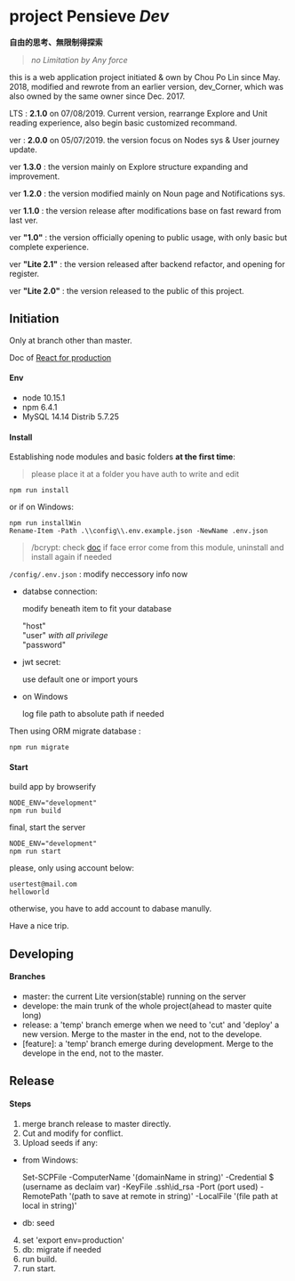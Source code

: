 # project Pensieve *Dev*
__自由的思考、無限制得探索__

> _no Limitation by Any force_

this is a web application project initiated & own by Chou Po Lin since May. 2018, modified and rewrote from an earlier version, dev_Corner, which was also owned by the same owner since Dec. 2017.

LTS : __2.1.0__ on 07/08/2019. Current version, rearrange Explore and Unit reading experience, also begin basic customized recommand.

ver : __2.0.0__ on 05/07/2019. the version focus on Nodes sys & User journey update.

ver __1.3.0__ : the version mainly on Explore structure expanding and improvement.

ver __1.2.0__ : the version modified mainly on Noun page and Notifications sys.

ver __1.1.0__ : the version release after modifications base on fast reward from last ver.

ver __"1.0"__ : the version officially opening to public usage, with only basic but complete experience.

ver __"Lite 2.1"__ : the version released after backend refactor, and opening for register.

ver __"Lite 2.0"__ : the version released to the public of this project.


## Initiation
Only at branch other than master.

Doc of [React for production](https://reactjs.org/docs/optimizing-performance.html#use-the-production-build)

#### Env
- node 10.15.1
- npm  6.4.1
- MySQL 14.14 Distrib 5.7.25

#### Install

Establishing node modules and basic folders __at the first time__:
>please place it at a folder you have auth to write and edit

```
npm run install
```

or if on Windows:
```
npm run installWin
Rename-Item -Path .\\config\\.env.example.json -NewName .env.json
```

> /bcrypt: check [doc](https://www.npmjs.com/package/bcrypt) if face error come from this module, uninstall and install again if needed


`/config/.env.json` : modify neccessory info now
  - databse connection:

    modify beneath item to fit your database

    "host"<br>
    "user" *with all privilege*<br>
    "password"<br>

  - jwt secret:

    use default one or import yours

  - on Windows

    log file path to absolute path if needed

Then using ORM migrate database :

```
npm run migrate
```


#### Start

build app by browserify

```
NODE_ENV="development"
npm run build
```

final, start the server

```
NODE_ENV="development"
npm run start
```


please, only using account below:
```
usertest@mail.com
helloworld
```
otherwise, you have to add account to dabase manully.

Have a nice trip.

## Developing

#### Branches
- master: the current Lite version(stable) running on the server
- develope: the main trunk of the whole project(ahead to master quite long)
- release: a 'temp' branch emerge when we need to 'cut' and 'deploy' a new version. Merge to the master in the end, not to the develope.
- [feature]: a 'temp' branch emerge during development. Merge to the develope in the end, not to the master.




## Release

#### Steps
1. merge branch release to master directly.
2. Cut and modify for conflict.
3. Upload seeds if any:
  - from Windows:

    Set-SCPFile -ComputerName '(domainName in string)'  -Credential $ (username as declaim var) -KeyFile .ssh\id_rsa -Port (port used) -RemotePath '(path to save at remote in string)' -LocalFile '(file path at local in string)'

  - db: seed
4. set 'export env=production'
5. db: migrate if needed
6. run build.
7. run start.
